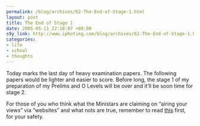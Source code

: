 ```yaml
--- 
permalink: /blog/archives/62-The-End-of-Stage-1.html
layout: post
title: The End of Stage 1
date: 2005-05-11 22:18:07 +08:00
s9y_link: http://www.iphoting.com/blog/archives/62-The-End-of-Stage-1.html
categories: 
- life
- school
- thoughts
---
```

<p class="whiteline"><p>Today marks the last day of heavy examination papers. The following papers would be lighter and easier to score. Before long, the stage 1 of my preparation of my Prelims and O Levels will be over and it&#8217;ll be soon time for stage 2.</p>
</p><p class="break"><p>For those of you who think what the Ministars are claiming on &#8220;airing your views&#8221; via &#8220;websites&#8221; and what nots are true, remember to read <a onclick="_gaq.push(['_trackPageview', '/extlink/www.rsf.org/article.php3?id_article=11715']);"  href="http://www.rsf.org/article.php3?id_article=11715">this</a> first, for your safety.</p></p>
